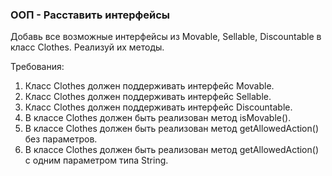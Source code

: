 
### ООП - Расставить интерфейсы

Добавь все возможные интерфейсы из Movable, Sellable, Discountable в класс Clothes.
Реализуй их методы.


Требования:
1.	Класс Clothes должен поддерживать интерфейс Movable.
2.	Класс Clothes должен поддерживать интерфейс Sellable.
3.	Класс Clothes должен поддерживать интерфейс Discountable.
4.	В классе Clothes должен быть реализован метод isMovable().
5.	В классе Clothes должен быть реализован метод getAllowedAction() без параметров.
6.	В классе Clothes должен быть реализован метод getAllowedAction() с одним параметром типа String.


